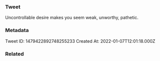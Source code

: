 ### Tweet
Uncontrollable desire makes you seem weak, unworthy, pathetic.

### Metadata
Tweet ID: 1479422892748255233
Created At: 2022-01-07T12:01:18.000Z

### Related


